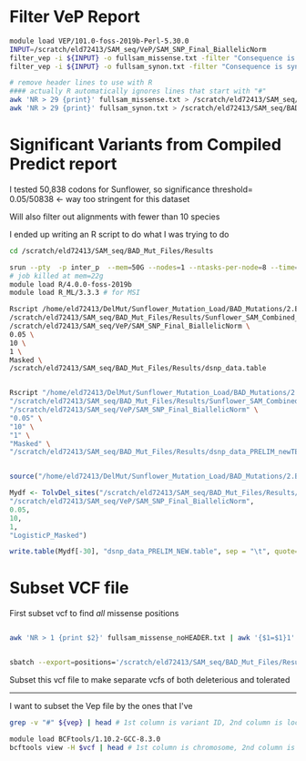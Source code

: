 
# Filter VeP Report

```bash
module load VEP/101.0-foss-2019b-Perl-5.30.0
INPUT=/scratch/eld72413/SAM_seq/VeP/SAM_SNP_Final_BiallelicNorm
filter_vep -i ${INPUT} -o fullsam_missense.txt -filter "Consequence is missense_variant"
filter_vep -i ${INPUT} -o fullsam_synon.txt -filter "Consequence is synonymous_variant"

# remove header lines to use with R
#### actually R automatically ignores lines that start with "#"
awk 'NR > 29 {print}' fullsam_missense.txt > /scratch/eld72413/SAM_seq/BAD_Mut_Files/Results/fullsam_missense_noHEADER.txt
awk 'NR > 29 {print}' fullsam_synon.txt > /scratch/eld72413/SAM_seq/BAD_Mut_Files/Results/fullsam_synon_noHEADER.txt
```

# Significant Variants from Compiled Predict report

I tested 50,838 codons for Sunflower, so significance threshold= 0.05/50838 <- way too stringent for this dataset

Will also filter out alignments with fewer than 10 species

I ended up writing an R script to do what I was trying to do

```bash
cd /scratch/eld72413/SAM_seq/BAD_Mut_Files/Results

srun --pty  -p inter_p  --mem=50G --nodes=1 --ntasks-per-node=8 --time=6:00:00 --job-name=qlogin /bin/bash -l
# job killed at mem=22g
module load R/4.0.0-foss-2019b
module load R_ML/3.3.3 # for MSI

Rscript /home/eld72413/DelMut/Sunflower_Mutation_Load/BAD_Mutations/2.BAD_Mutations/dSNP_table.R \
/scratch/eld72413/SAM_seq/BAD_Mut_Files/Results/Sunflower_SAM_Combined_Report.txt \
/scratch/eld72413/SAM_seq/VeP/SAM_SNP_Final_BiallelicNorm \
0.05 \
10 \
1 \
Masked \
/scratch/eld72413/SAM_seq/BAD_Mut_Files/Results/dsnp_data.table


Rscript "/home/eld72413/DelMut/Sunflower_Mutation_Load/BAD_Mutations/2.BAD_Mutations/dSNP_table.R" \
"/scratch/eld72413/SAM_seq/BAD_Mut_Files/Results/Sunflower_SAM_Combined_Report_preliminary2.txt" \
"/scratch/eld72413/SAM_seq/VeP/SAM_SNP_Final_BiallelicNorm" \
"0.05" \
"10" \
"1" \
"Masked" \
"/scratch/eld72413/SAM_seq/BAD_Mut_Files/Results/dsnp_data_PRELIM_newTEST2.table"



```

```R
source("/home/eld72413/DelMut/Sunflower_Mutation_Load/BAD_Mutations/2.BAD_Mutations/dSNP_table.R")

Mydf <- TolvDel_sites("/scratch/eld72413/SAM_seq/BAD_Mut_Files/Results/Sunflower_SAM_Combined_Report_preliminary2.txt",
"/scratch/eld72413/SAM_seq/VeP/SAM_SNP_Final_BiallelicNorm",
0.05,
10,
1,
"LogisticP_Masked")

write.table(Mydf[-30], "dsnp_data_PRELIM_NEW.table", sep = "\t", quote=FALSE, row.names=FALSE)
```


# Subset VCF file

First subset vcf to find *all* missense positions
```bash

awk 'NR > 1 {print $2}' fullsam_missense_noHEADER.txt | awk '{$1=$1}1' FS=':' OFS='\t' > Missense_positions.txt


sbatch --export=positions='/scratch/eld72413/SAM_seq/BAD_Mut_Files/Results/Missense_positions.txt',vcf='/scratch/eld72413/SAM_seq/results2/VCF_results_new/Create_HC_Subset/New2/VarFilter_All/Sunflower_SAM_SNP_Calling_BIALLELIC_norm.vcf.gz',outputdir='/scratch/eld72413/SAM_seq/BAD_Mut_Files/Results',name='SAM_missense' Subset_vcf.sh # 2164550
```

Subset this vcf file to make separate vcfs of both deleterious and tolerated




---

I want to subset the Vep file by the ones that I've  

```bash
grep -v "#" ${vep} | head # 1st column is variant ID, 2nd column is location in chromosomal coordinates

module load BCFtools/1.10.2-GCC-8.3.0
bcftools view -H $vcf | head # 1st column is chromosome, 2nd column is position
```
